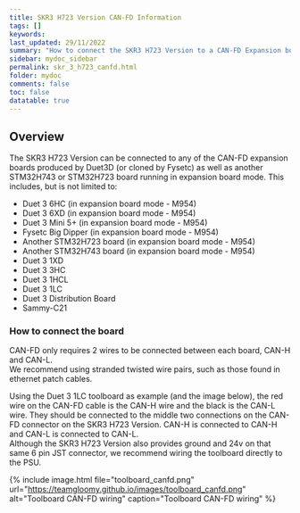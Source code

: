 ```yaml
---
title: SKR3 H723 Version CAN-FD Information
tags: []
keywords: 
last_updated: 29/11/2022
summary: "How to connect the SKR3 H723 Version to a CAN-FD Expansion board"
sidebar: mydoc_sidebar
permalink: skr_3_h723_canfd.html
folder: mydoc
comments: false
toc: false
datatable: true
---
```


## Overview

The SKR3 H723 Version can be connected to any of the CAN-FD expansion boards produced by Duet3D (or cloned by Fysetc) as well as another STM32H743 or STM32H723 board running in expansion board mode. This includes, but is not limited to:

* Duet 3 6HC (in expansion board mode - M954)
* Duet 3 6XD (in expansion board mode - M954)
* Duet 3 Mini 5+ (in expansion board mode - M954)
* Fysetc Big Dipper (in expansion board mode - M954)
* Another STM32H723 board (in expansion board mode - M954)
* Another STM32H743 board (in expansion board mode - M954)
* Duet 3 1XD
* Duet 3 3HC
* Duet 3 1HCL
* Duet 3 1LC
* Duet 3 Distribution Board
* Sammy-C21

### How to connect the board

CAN-FD only requires 2 wires to be connected between each board, CAN-H and CAN-L.  
We recommend using stranded twisted wire pairs, such as those found in ethernet patch cables.

Using the Duet 3 1LC toolboard as example (and the image below), the red wire on the CAN-FD cable is the CAN-H wire and the black is the CAN-L wire. They should be connected to the middle two connections on the CAN-FD connector on the SKR3 H723 Version. CAN-H is connected to CAN-H and CAN-L is connected to CAN-L.  
Although the SKR3 H723 Version also provides ground and 24v on that same 6 pin JST connector, we recommend wiring the toolboard directly to the PSU.

{% include image.html file="toolboard_canfd.png" url="<https://teamgloomy.github.io/images/toolboard_canfd.png>" alt="Toolboard CAN-FD wiring" caption="Toolboard CAN-FD wiring" %}
